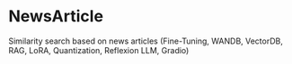 # NewsArticle
Similarity search based on news articles (Fine-Tuning, WANDB, VectorDB, RAG, LoRA, Quantization, Reflexion LLM, Gradio)
